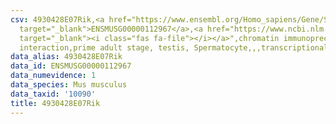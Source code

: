 ```yaml
---
csv: 4930428E07Rik,<a href="https://www.ensembl.org/Homo_sapiens/Gene/Summary?db=core;g=ENSMUSG00000112967"
  target="_blank">ENSMUSG00000112967</a>,<a href="https://www.ncbi.nlm.nih.gov/pubmed/25450459"
  target="_blank"><i class="fas fa-file"></i></a>",chromatin immunoprecipitation assay,direct
  interaction,prime adult stage, testis, Spermatocyte,,,transcriptional regulation,
data_alias: 4930428E07Rik
data_id: ENSMUSG00000112967
data_numevidence: 1
data_species: Mus musculus
data_taxid: '10090'
title: 4930428E07Rik
---
```

